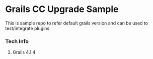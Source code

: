 # Grails CC Upgrade Sample
This is sample repo to refer default grails version and can be used to test/integrate plugins

### Tech Info
1. Grails 4.1.4